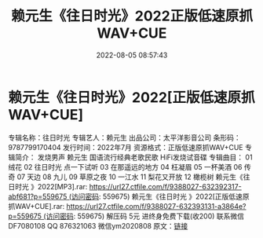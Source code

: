 ﻿---
title: 赖元生《往日时光》2022正版低速原抓WAV+CUE
date: 2022-08-05 08:57:43
categories: 新碟专辑、稀有等精品
tags: 华语中文
---
# 赖元生《往日时光》2022[正版低速原抓WAV+CUE]

专辑名称：往日时光
专辑艺人：赖元生
出品公司：太平洋影音公司
条形码：9787799170404
发行时间：2022年7月
资源格式：正版低速原抓WAV+CUE
专辑简介：
发烧男声 赖元生 国语流行经典老歌民歌 HiFi发烧试音碟
专辑曲目：
01 绒花
02 往日时光
点一下试听
03 在那遥远的地方
04 枉凝眉
05 一杯美酒
06 传奇
07 天边
08 九儿
09 草原之夜
10 一江水
11 梨花又开放
12 橄榄树
赖元生《往日时光 》2022[MP3].rar: https://url27.ctfile.com/f/9388027-632392317-abf681?p=559675 (访问密码:
559675)
赖元生《往日时光
》2022[正版低速原抓WAV+CUE].rar: https://url27.ctfile.com/f/9388027-632393131-a3864e?p=559675 (访问密码:
559675)
解压码 5元
进终身免费下载(收200)
联系微信DF7080108 QQ 876321063
微信ym2020808
原文：[链接](https://blog.sina.com.cn/s/blog_1647c7e7601030ypm.html)
